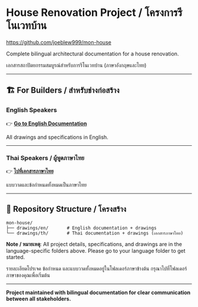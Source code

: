 # House Renovation Project / โครงการรีโนเวทบ้าน

https://github.com/joeblew999/mon-house

Complete bilingual architectural documentation for a house renovation.

เอกสารสถาปัตยกรรมสมบูรณ์สำหรับการรีโนเวทบ้าน (ภาษาอังกฤษและไทย)

---

## 🏗️ For Builders / สำหรับช่างก่อสร้าง

### **English Speakers**
👉 **[Go to English Documentation](examples/production/drawings/en/README.md)**

All drawings and specifications in English.

---

### **Thai Speakers / ผู้พูดภาษาไทย**
👉 **[ไปที่เอกสารภาษาไทย](examples/production/drawings/th/README.th.md)**

แบบวาดและข้อกำหนดทั้งหมดเป็นภาษาไทย

---

## 📂 Repository Structure / โครงสร้าง

```
mon-house/
├── drawings/en/       # English documentation + drawings
└── drawings/th/       # Thai documentation + drawings (เอกสารภาษาไทย)
```

**Note / หมายเหตุ**: All project details, specifications, and drawings are in the language-specific folders above. Please go to your language folder to get started.

รายละเอียดโปรเจค ข้อกำหนด และแบบวาดทั้งหมดอยู่ในโฟลเดอร์ภาษาข้างต้น กรุณาไปที่โฟลเดอร์ภาษาของคุณเพื่อเริ่มต้น

---

**Project maintained with bilingual documentation for clear communication between all stakeholders.**
